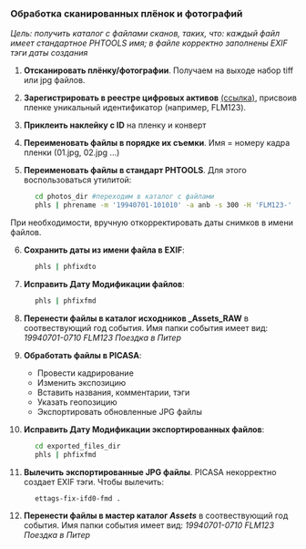 ### Обработка сканированных плёнок и фотографий ###
*Цель: получить каталог с файлами сканов, таких, что: каждый файл имеет стандартное PHTOOLS имя; в файле корректно заполнены EXIF тэги даты создания*
1. **Отсканировать плёнку/фотографии**. Получаем на выходе набор tiff или jpg файлов.

2. **Зарегистрировать в реестре цифровых активов** [(ссылка)](https://docs.google.com/spreadsheets/d/1aAbst-J-U2hlXGZ3CBGJG0wXaRHsLEtX3q2G6nrroiI/edit#gid=1520407630), присвоив пленке уникальный идентификатор (например, FLM123).

3. **Приклеить наклейку с ID** на пленку и конверт

4. **Переименовать файлы в порядке их съемки**. Имя = номеру кадра пленки (01.jpg, 02.jpg ...)

5. **Переименовать файлы в стандарт PHTOOLS**. Для этого воспользоваться утилитой:
```bash
      cd photos_dir #переходим в каталог с файлами
      phls | phrename -m '19940701-101010' -a anb -s 300 -H 'FLM123-'
```
При необходимости, вручную откорректировать даты снимков в имени файлов.

6. **Сохранить даты из имени файла в EXIF**:
```bash
      phls | phfixdto
```
7. **Исправить Дату Модификации файлов**:
```bash
      phls | phfixfmd
```
8. **Перенести файлы в каталог исходников _Assets_RAW** в соотвествующий год события. Имя папки события имеет вид: _19940701-0710 FLM123 Поездка в Питер_

9. **Обработать файлы в PICASA**:
   * Провести кадрирование
   * Изменить экспозицию
   * Вставить названия, комментарии, тэги
   * Указать геопозицию
   * Экспортировать обновленные JPG файлы

10. **Исправить Дату Модификации экспортированных файлов**:
```bash
      cd exported_files_dir
      phls | phfixfmd
```
11. **Вылечить экспортированные JPG файлы**. PICASA некорректно создает EXIF тэги. Чтобы вылечить:
```bash
      ettags-fix-ifd0-fmd .
```
12. **Перенести файлы в мастер каталог _Assets_** в соотвествующий год события. Имя папки события имеет вид: _19940701-0710 FLM123 Поездка в Питер_
 